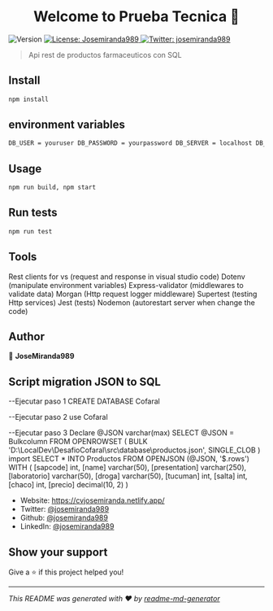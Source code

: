 <h1 align="center">Welcome to Prueba Tecnica  👋</h1>
<p>
  <img alt="Version" src="https://img.shields.io/badge/version-1-blue.svg?cacheSeconds=2592000" />
  <a href="#" target="_blank">
    <img alt="License: Josemiranda989" src="https://img.shields.io/badge/License-Josemiranda989-yellow.svg" />
  </a>
  <a href="https://twitter.com/josemiranda989" target="_blank">
    <img alt="Twitter: josemiranda989" src="https://img.shields.io/twitter/follow/josemiranda989.svg?style=social" />
  </a>
</p>

> Api rest de productos farmaceuticos con SQL 

## Install

```sh
npm install
```
## environment variables

```sh
DB_USER = youruser DB_PASSWORD = yourpassword DB_SERVER = localhost DB_DATABASE = yourdatabase
```
## Usage

```sh
npm run build, npm start
```

## Run tests

```sh
npm run test
```

## Tools
Rest clients for vs (request and response in visual studio code)
Dotenv (manipulate environment variables)
Express-validator (middlewares to validate data)
Morgan (Http request logger middleware)
Supertest (testing Http services)
Jest (tests)
Nodemon (autorestart server when change the code)
## Author

👤 **JoseMiranda989**

## Script migration JSON to SQL
--Ejecutar paso 1
CREATE DATABASE Cofaral 

--Ejecutar paso 2
use Cofaral 

--Ejecutar paso 3
Declare @JSON varchar(max)
SELECT
    @JSON = Bulkcolumn
FROM
    OPENROWSET (
        BULK 'D:\LocalDev\DesafioCofaral\src\database\productos.json', 
        SINGLE_CLOB
    ) import
SELECT
    * INTO Productos
FROM
    OPENJSON (@JSON, '$.rows') WITH (
        [sapcode] int,
        [name] varchar(50),
        [presentation] varchar(250),
        [laboratorio] varchar(50),
        [droga] varchar(50),
        [tucuman] int,
        [salta] int,
        [chaco] int,
        [precio] decimal(10, 2)
    )

* Website: https://cvjosemiranda.netlify.app/
* Twitter: [@josemiranda989](https://twitter.com/josemiranda989)
* Github: [@josemiranda989](https://github.com/josemiranda989)
* LinkedIn: [@josemiranda989](https://linkedin.com/in/josemiranda989)

## Show your support

Give a ⭐️ if this project helped you!

***
_This README was generated with ❤️ by [readme-md-generator](https://github.com/kefranabg/readme-md-generator)_